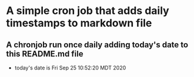 A simple cron job that adds daily timestamps to markdown file
============================================================
## A chronjob run once daily adding today's date to this README.md file
* today's date is Fri Sep 25 10:52:20 MDT 2020
